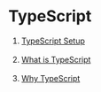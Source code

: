 # TypeScript

<ol>
  <li><a href="https://www.typescripttutorial.net/typescript-tutorial/setup-typescript/">TypeScript Setup</a></li><br>
  <li><a href="https://www.typescripttutorial.net/typescript-tutorial/what-is-typescript/">What is TypeScript</a></li><br>
  <li><a href="https://www.typescripttutorial.net/typescript-tutorial/why-typescript/">Why TypeScript</a></li><br>
</ol>

